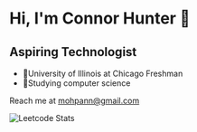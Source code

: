 # Hi, I'm Connor Hunter :slightly_smiling_face:
## Aspiring Technologist

 - 📖University of Illinois at Chicago Freshman
 - 💭Studying computer science

Reach me at mohpann@gmail.com

![Leetcode Stats](https://leetcard.jacoblin.cool/JacobLinCool)

<!--
**Mohpann/Mohpann** is a ✨ _special_ ✨ repository because its `README.md` (this file) appears on your GitHub profile.

Here are some ideas to get you started:

- 🔭 I’m currently working on ...
- 🌱 I’m currently learning ...
- 👯 I’m looking to collaborate on ...
- 🤔 I’m looking for help with ...
- 💬 Ask me about ...
- 📫 How to reach me: ...
- 😄 Pronouns: ...
- ⚡ Fun fact: ...
-->
